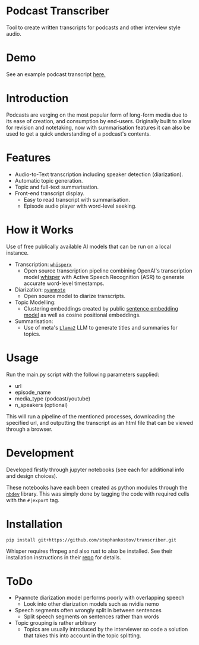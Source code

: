 # Podcast Transcriber

Tool to create written transcripts for podcasts and other interview style audio. 

# Demo

See an example podcast transcript [here.](https://stephankostov.github.io/podcast-transcriber/)

# Introduction

Podcasts are verging on the most popular form of long-form media due to its ease of creation, and consumption by end-users. Originally built to allow for revision and notetaking, now with summarisation features it can also be used to get a quick understanding of a podcast's contents.

# Features

- Audio-to-Text transcription including speaker detection (diarization).
- Automatic topic generation.
- Topic and full-text summarisation.
- Front-end transcript display.
    - Easy to read transcript with summarisation.
    - Episode audio player with word-level seeking.

# How it Works

Use of free publically available AI models that can be run on a local instance.

- Transcription: [`whisperx`](https://github.com/m-bain/whisperX)
    - Open source transcription pipeline combining OpenAI's transcription model [whisper](https://github.com/openai/whisper) with Active Speech Recognition (ASR) to generate accurate word-level timestamps.
- Diarization: [`pyannote`](https://github.com/pyannote/pyannote-audio)
    - Open source model to diarize transcripts.
- Topic Modelling: 
    - Clustering embeddings created by public [sentence embedding model](https://huggingface.co/sentence-transformers/all-mpnet-base-v2) as well as cosine positional embeddings.
- Summarisation: 
    - Use of meta's [`Llama2`](https://ai.meta.com/llama/) LLM to generate titles and summaries for topics.

# Usage

Run the main.py script with the following parameters supplied:
- url
- episode_name
- media_type (podcast/youtube)
- n_speakers (optional)

This will run a pipeline of the mentioned processes, downloading the specified url, and outputting the transcript as an html file that can be viewed through a browser.

# Development

Developed firstly through jupyter notebooks (see each for additional info and design choices). 

These notebooks have each been created as python modules through the [`nbdev`](https://github.com/fastai/nbdev/tree/master) library. This was simply done by tagging the code with required cells with the `#|export` tag.

# Installation

`pip install git+https://github.com/stephankostov/transcriber.git`

Whisper requires ffmpeg and also rust to also be installed. See their installation instructions in their [repo](https://github.com/openai/whisper/blob/main/README.md) for details.

# ToDo

- Pyannote diarization model performs poorly with overlapping speech
    - Look into other diarization models such as nvidia nemo
- Speech segments often wrongly split in between sentences
    - Split speech segments on sentences rather than words
- Topic grouping is rather arbitrary
    - Topics are usually introduced by the interviewer so code a solution that takes this into account in the topic splitting.
